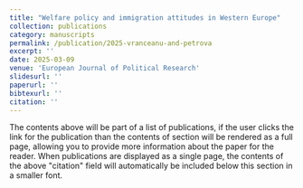 ```yaml
---
title: "Welfare policy and immigration attitudes in Western Europe"
collection: publications
category: manuscripts
permalink: /publication/2025-vranceanu-and-petrova
excerpt: ''
date: 2025-03-09
venue: 'European Journal of Political Research'
slidesurl: ''
paperurl: ''
bibtexurl: ''
citation: ''
---
```

The contents above will be part of a list of publications, if the user clicks the link for the publication than the contents of section will be rendered as a full page, allowing you to provide more information about the paper for the reader. When publications are displayed as a single page, the contents of the above "citation" field will automatically be included below this section in a smaller font.
